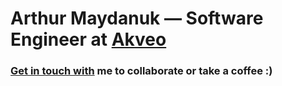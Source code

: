# Arthur Maydanuk — Software Engineer at [Akveo](https://www.akveo.com)

### [Get in touch with](https://www.archie-arrow.com) me to collaborate or take a coffee :)